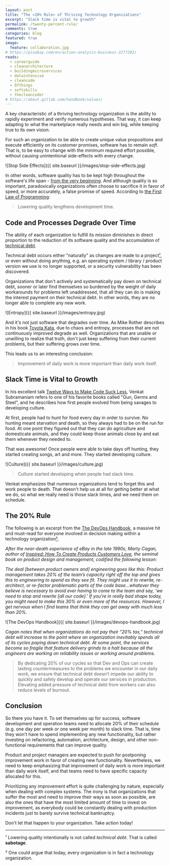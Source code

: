 ```yaml
---
layout: post
title: "The «20% Rule» of Thriving Technology Organizations"
excerpt: "Slack time is vital to growth"
permalink: /twenty-percent-rule/
comments: true
categories: blog
featured: true
image:
  feature: collaboration.jpg
# https://pixabay.com/en/action-analysis-business-2277292/
reads:
  - careerguide
  - cleanarchitecture
  - buildingmicroservices
  - dataintensive
  - cleancode
  - 97things
  - softskills
  - thecleancoder
# https://about.gitlab.com/handbook/values/
---
```


A key characteristic of a thriving technology organization is the ability to rapidly experiment and verify numerous hypotheses. That way, it can keep adapting to what the marketplace really needs and win big, while keeping true to its own vision.

For such an organization to be able to create unique value propositions and execute efficiently on its customer promises, software has to remain *soft*. That is, to be easy to change with the minimum required effort possible, without causing unintentional side-effects with every change.

![Stop Side Effects]({{ site.baseurl }}/images/stop-side-effects.jpg)

In other words, software quality has to be kept high throughout the software's life span - [from the very beginning](http://blog.drinkbird.com/all-about-results). And although quality is so important, paradoxically organizations often choose to sacrifice it in favor of speed, or more accurately, a false promise of speed. According to [the First Law of Programming](http://wiki.c2.com/?FirstLawOfProgramming):

> Lowering quality lengthens development time.

## Code and Processes Degrade Over Time

The ability of each organization to fulfill its mission diminishes in direct proportion to the reduction of its software quality and the accumulation of [technical debt](http://wiki.c2.com/?WardExplainsDebtMetaphor).

Technical debt occurs either "naturally" as changes are made to a project[¹](#ex1), or even without doing anything, e.g. an operating system / library / product version we use is no longer supported, or a security vulnerability has been discovered.

Organizations that don't actively and systematically pay down on technical debt, sooner or later find themselves so burdened by the weight of daily workarounds for problems left unaddressed, that all they can do is making the interest payment on their technical debt. In other words, they are no longer able to complete any new work.

![Entropy]({{ site.baseurl }}/images/entropy.jpg)

And it's not just software that degrades over time. As Mike Rother describes in his book [Toyota Kata](http://it-books.club/books/toyota-kata/isbn/0071635238), due to chaos and entropy, processes that are not continuously improved degrade as well. Organizations that are unable or unwilling to realize that truth, don't just keep suffering from their current problems, but their suffering grows over time.

This leads us to an interesting conclusion:

> Improvement of daily work is more important than daily work itself.

## Slack Time is Vital to Growth

In his excellent talk [Twelve Ways to Make Code Suck Less](https://www.youtube.com/watch?v=nVZE53IYi4w), Venkat Subramaniam refers to one of his favorite books called "Gun, Germs and Steel", and he describes how first people evolved from being savages to developing culture.

At first, people had to hunt for food every day in order to survive. No hunting meant starvation and death, so they always had to be on the run for food. At one point they figured out that they can do agriculture and domesticate animals, and they could keep those animals close by and eat them whenever they needed to.

That was awesome! Once people were able to take days off hunting, they started creating songs, art and more. They started developing culture.

![Culture]({{ site.baseurl }}/images/culture.jpg)

> Culture started developing when people had slack time.

Venkat emphasizes that numerous organizations tend to forget this and work people to death. That doesn't help us at all for getting better at what we do, so what we really need is those slack times, and we need them on schedule.

## The 20% Rule

The following is an excerpt from the [The DevOps Handbook](http://it-books.club/books/the-devops-handbook/isbn/1942788002), a massive hit and must-read for everyone involved in decision making within a technology organization[²](#ex2).

*After the near-death experience of eBay in the late 1990s, Marty Cagan, author of [Inspired: How To Create Products Customers Love](http://it-books.club/books/inspired/isbn/1119387507), the seminal book on product design and management, codified the following lesson:*

*The deal [between product owners and] engineering goes like this: Product management takes 20% of the team’s capacity right off the top and gives this to engineering to spend as they see fit. They might use it to rewrite, re-architect, or re-factor problematic parts of the code base...whatever they believe is necessary to avoid ever having to come to the team and say, ‘we need to stop and rewrite [all our code].’ If you’re in really bad shape today, you might need to make this 30% or even more of the resources. However, I get nervous when I find teams that think they can get away with much less than 20%.*

![The DevOps Handbook]({{ site.baseurl }}/images/devops-handbook.jpg)

*Cagan notes that when organizations do not pay their “20% tax,” technical debt will increase to the point where an organization inevitably spends all of its cycles paying down technical debt. At some point, the services become so fragile that feature delivery grinds to a halt because all the engineers are working on reliability issues or working around problems.*

> By dedicating 20% of our cycles so that Dev and Ops can create lasting countermeasures to the problems we encounter in our daily work, we ensure that technical debt doesn’t impede our ability to quickly and safely develop and operate our services in production. Elevating added pressure of technical debt from workers can also reduce levels of burnout.

## Conclusion

So there you have it. To set themselves up for success, software development and operation teams need to allocate 20% of their schedule (e.g. one day per week or one week per month) to slack time. That is, time they won't have to spend implementing any new functionality, but rather investing on refactoring, automation, architecture, design, and other non-functional requirements that can improve quality.

Product and project managers are expected to push for postponing improvement work in favor of creating new functionality. Nevertheless, we need to keep emphasizing that improvement of daily work is more important than daily work itself, and that teams need to have specific capacity allocated for this.

Prioritizing any improvement effort is quite challenging by nature, especially when dealing with complex systems. The irony is that organizations that suffer the most and need to improve their ways as soon as possible, are also the ones that have the most limited amount of time to invest on improvement, as everybody could be constantly dealing with production incidents just to barely survive technical bankruptcy.

Don't let that happen to your organization. Take action today!

---

<div id="ex1"></div>

¹ Lowering quality intentionally is not called *technical debt*. That is called **sabotage**.

<div id="ex2"></div>

² One could argue that today, every organization is in fact a technology organization.

